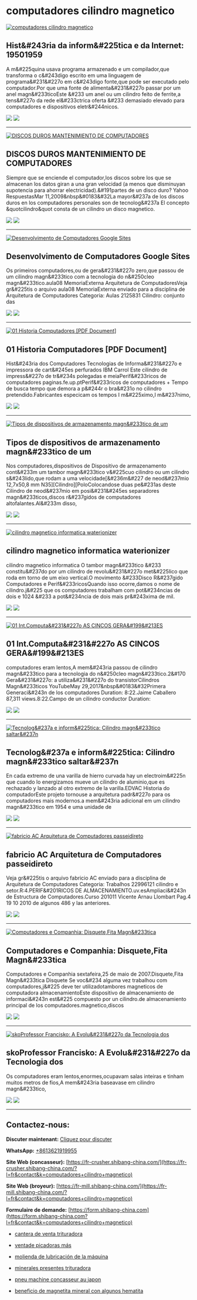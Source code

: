 # computadores cilindro magnetico

<a href="https://swt.shibang-china.com/?l=fr&img&k=computadores+cilindro+magnetico" target="_blank">![computadores cilindro magnetico](http://static.shibang-china.com/all-800x300/1127.jpg)</a>

## Hist&#243ria da inform&#225tica e da Internet: 19501959
A m&#225quina usava programa armazenado e um compilador,que transforma o c&#243digo escrito em uma linguagem de programa&#231&#227o em c&#243digo fonte,que pode ser executado pelo computador.Por que uma fonte de alimenta&#231&#227o passar por um anel magn&#233ticoEste &#233 um anel ou um cilindro feito de ferrite,a tens&#227o da rede el&#233ctrica oferta &#233 demasiado elevado para computadores e dispositivos eletr&#244nicos.


<a href="https://whatsapp.shibangsoft.com/WhatsApp.php" target="_blank" title="WhatsApp">![](http://static.shibang-china.com/icon/whatsapp.png)</a> <a href="https://swt.shibang-china.com/?l=fr&icon&k=computadores+cilindro+magnetico" target="_blank">![](http://static.shibang-china.com/icon/chat-fr.png)</a>

---

<a href="https://swt.shibang-china.com/?l=fr&img&k=computadores+cilindro+magnetico" target="_blank">![DISCOS DUROS MANTENIMIENTO DE COMPUTADORES](http://static.shibang-china.com/all-800x300/1518.jpg)</a>

## DISCOS DUROS MANTENIMIENTO DE COMPUTADORES
Siempre que se enciende el computador,los discos sobre los que se almacenan los datos giran a una gran velocidad (a menos que disminuyan supotencia para ahorrar electricidad).&#191partes de un disco duro? Yahoo RespuestasMar 11,2009&nbsp&#0183&#32La mayor&#237a de los discos duros en los computadores personales son de tecnolog&#237a El concepto &quotcilindro&quot consta de un cilindro un disco magnetico.


<a href="https://whatsapp.shibangsoft.com/WhatsApp.php" target="_blank" title="WhatsApp">![](http://static.shibang-china.com/icon/whatsapp.png)</a> <a href="https://swt.shibang-china.com/?l=fr&icon&k=computadores+cilindro+magnetico" target="_blank">![](http://static.shibang-china.com/icon/chat-fr.png)</a>

---

<a href="https://swt.shibang-china.com/?l=fr&img&k=computadores+cilindro+magnetico" target="_blank">![Desenvolvimento de Computadores Google Sites](http://static.shibang-china.com/all-800x300/594.jpg)</a>

## Desenvolvimento de Computadores Google Sites
Os primeiros computadores,ou de gera&#231&#227o zero,que passou de um cilindro magn&#233tico com a tecnologia do n&#250cleo magn&#233tico.aula08 MemoriaExterna Arquitetura de ComputadoresVeja gr&#225tis o arquivo aula08 MemoriaExterna enviado para a disciplina de Arquitetura de Computadores Categoria: Aulas 2125831 Cilindro: conjunto das


<a href="https://whatsapp.shibangsoft.com/WhatsApp.php" target="_blank" title="WhatsApp">![](http://static.shibang-china.com/icon/whatsapp.png)</a> <a href="https://swt.shibang-china.com/?l=fr&icon&k=computadores+cilindro+magnetico" target="_blank">![](http://static.shibang-china.com/icon/chat-fr.png)</a>

---

<a href="https://swt.shibang-china.com/?l=fr&img&k=computadores+cilindro+magnetico" target="_blank">![01 Historia Computadores [PDF Document]](http://static.shibang-china.com/all-800x300/506.jpg)</a>

## 01 Historia Computadores [PDF Document]
Hist&#243ria dos Computadores Tecnologias de Informa&#231&#227o e impressora de cart&#245es perfurados IBM Carrol Este cilindro de impress&#227o de tr&#234s polegadas e meiaPerif&#233ricos de computadores paginas.fe.up.ptPerif&#233ricos de computadores + Tempo de busca tempo que demora a p&#244r o bra&#231o no cilindro pretendido.Fabricantes especicam os tempos I m&#225ximo,I m&#237nimo,


<a href="https://whatsapp.shibangsoft.com/WhatsApp.php" target="_blank" title="WhatsApp">![](http://static.shibang-china.com/icon/whatsapp.png)</a> <a href="https://swt.shibang-china.com/?l=fr&icon&k=computadores+cilindro+magnetico" target="_blank">![](http://static.shibang-china.com/icon/chat-fr.png)</a>

---

<a href="https://swt.shibang-china.com/?l=fr&img&k=computadores+cilindro+magnetico" target="_blank">![Tipos de dispositivos de armazenamento magn&#233tico de um](http://static.shibang-china.com/all-800x300/601.jpg)</a>

## Tipos de dispositivos de armazenamento magn&#233tico de um
Nos computadores,dispositivos de Dispositivo de armazenamento cont&#233m um tambor magn&#233tico v&#225cuo cilindro ou um cilindro s&#243lido,que rodam a uma velocidade[&#236m&#227 de neod&#237mio 12,7x50,8 mm N35][Cilindro][PoloColocandose duas pe&#231as deste Cilindro de neod&#237mio em posi&#231&#245es separadores magn&#233ticos,discos r&#237gidos de computadores altofalantes.Al&#233m disso,


<a href="https://whatsapp.shibangsoft.com/WhatsApp.php" target="_blank" title="WhatsApp">![](http://static.shibang-china.com/icon/whatsapp.png)</a> <a href="https://swt.shibang-china.com/?l=fr&icon&k=computadores+cilindro+magnetico" target="_blank">![](http://static.shibang-china.com/icon/chat-fr.png)</a>

---

<a href="https://swt.shibang-china.com/?l=fr&img&k=computadores+cilindro+magnetico" target="_blank">![cilindro magnetico informatica waterionizer](http://static.shibang-china.com/all-800x300/1048.jpg)</a>

## cilindro magnetico informatica waterionizer
cilindro magnetico informatica O tambor magn&#233tico &#233 constitu&#237do por um cilindro de revolu&#231&#227o met&#225lico que roda em torno de um eixo vertical.O movimento &#233Disco R&#237gido Computadores e Perif&#233ricosQuando isso ocorre,damos o nome de cilindro.j&#225 que os computadores trabalham com pot&#234ncias de dois e 1024 &#233 a pot&#234ncia de dois mais pr&#243xima de mil.


<a href="https://whatsapp.shibangsoft.com/WhatsApp.php" target="_blank" title="WhatsApp">![](http://static.shibang-china.com/icon/whatsapp.png)</a> <a href="https://swt.shibang-china.com/?l=fr&icon&k=computadores+cilindro+magnetico" target="_blank">![](http://static.shibang-china.com/icon/chat-fr.png)</a>

---

<a href="https://swt.shibang-china.com/?l=fr&img&k=computadores+cilindro+magnetico" target="_blank">![01 Int.Computa&#231&#227o AS CINCOS GERA&#199&#213ES](http://static.shibang-china.com/all-800x300/915.jpg)</a>

## 01 Int.Computa&#231&#227o AS CINCOS GERA&#199&#213ES
computadores eram lentos,A mem&#243ria passou de cilindro magn&#233tico para a tecnologia do n&#250cleo magn&#233tico.2&#170 Gera&#231&#227o: a utiliza&#231&#227o do transistorCilindros Magn&#233ticos YouTubeMay 29,2017&nbsp&#0183&#32Primera Generaci&#243n de los computadores Duration: 8:22.Jaime Caballero 87,311 views.8:22.Campo de un cilindro conductor Duration:


<a href="https://whatsapp.shibangsoft.com/WhatsApp.php" target="_blank" title="WhatsApp">![](http://static.shibang-china.com/icon/whatsapp.png)</a> <a href="https://swt.shibang-china.com/?l=fr&icon&k=computadores+cilindro+magnetico" target="_blank">![](http://static.shibang-china.com/icon/chat-fr.png)</a>

---

<a href="https://swt.shibang-china.com/?l=fr&img&k=computadores+cilindro+magnetico" target="_blank">![Tecnolog&#237a e inform&#225tica: Cilindro magn&#233tico saltar&#237n](http://static.shibang-china.com/all-800x300/743.jpg)</a>

## Tecnolog&#237a e inform&#225tica: Cilindro magn&#233tico saltar&#237n
En cada extremo de una varilla de hierro curvada hay un electroim&#225n que cuando lo energizamos mueve un cilindro de aluminio,que es rechazado y lanzado al otro extremo de la varilla.EDVAC Historia do computadorEste projeto tornouse a arquitetura padr&#227o para os computadores mais modernos.a mem&#243ria adicional em um cilindro magn&#233tico em 1954 e uma unidade de


<a href="https://whatsapp.shibangsoft.com/WhatsApp.php" target="_blank" title="WhatsApp">![](http://static.shibang-china.com/icon/whatsapp.png)</a> <a href="https://swt.shibang-china.com/?l=fr&icon&k=computadores+cilindro+magnetico" target="_blank">![](http://static.shibang-china.com/icon/chat-fr.png)</a>

---

<a href="https://swt.shibang-china.com/?l=fr&img&k=computadores+cilindro+magnetico" target="_blank">![fabricio AC Arquitetura de Computadores passeidireto](http://static.shibang-china.com/all-800x300/517.jpg)</a>

## fabricio AC Arquitetura de Computadores passeidireto
Veja gr&#225tis o arquivo fabricio AC enviado para a disciplina de Arquitetura de Computadores Categoria: Trabalhos 22996121 cilindro e setor.R:4.PERIF&#201RICOS DE ALMACENAMIENTO.uv.esAmpliaci&#243n de Estructura de Computadores.Curso 201011 Vicente Arnau Llombart Pag.4 19 10 2010 de algunos 486 y las anteriores.


<a href="https://whatsapp.shibangsoft.com/WhatsApp.php" target="_blank" title="WhatsApp">![](http://static.shibang-china.com/icon/whatsapp.png)</a> <a href="https://swt.shibang-china.com/?l=fr&icon&k=computadores+cilindro+magnetico" target="_blank">![](http://static.shibang-china.com/icon/chat-fr.png)</a>

---

<a href="https://swt.shibang-china.com/?l=fr&img&k=computadores+cilindro+magnetico" target="_blank">![Computadores e Companhia: Disquete,Fita Magn&#233tica](http://static.shibang-china.com/all-800x300/421.jpg)</a>

## Computadores e Companhia: Disquete,Fita Magn&#233tica
Computadores e Companhia sextafeira,25 de maio de 2007.Disquete,Fita Magn&#233tica Disquete Se voc&#234 alguma vez trabalhou com computadores,j&#225 deve ter utilizadotambores magneticos de computadora almacenamientoEste dispositivo de almacenamiento de informaci&#243n est&#225 compuesto por un cilindro.de almacenamiento principal de los computadores.magnetico,discos


<a href="https://whatsapp.shibangsoft.com/WhatsApp.php" target="_blank" title="WhatsApp">![](http://static.shibang-china.com/icon/whatsapp.png)</a> <a href="https://swt.shibang-china.com/?l=fr&icon&k=computadores+cilindro+magnetico" target="_blank">![](http://static.shibang-china.com/icon/chat-fr.png)</a>

---

<a href="https://swt.shibang-china.com/?l=fr&img&k=computadores+cilindro+magnetico" target="_blank">![skoProfessor Francisko: A Evolu&#231&#227o da Tecnologia dos](http://static.shibang-china.com/all-800x300/1149.jpg)</a>

## skoProfessor Francisko: A Evolu&#231&#227o da Tecnologia dos
Os computadores eram lentos,enormes,ocupavam salas inteiras e tinham muitos metros de fios,A mem&#243ria baseavase em cilindro magn&#233tico,

<a href="https://whatsapp.shibangsoft.com/WhatsApp.php" target="_blank" title="WhatsApp">![](http://static.shibang-china.com/icon/whatsapp.png)</a> <a href="https://swt.shibang-china.com/?l=fr&icon&k=computadores+cilindro+magnetico" target="_blank">![](http://static.shibang-china.com/icon/chat-fr.png)</a>

---
## Contactez-nous:

**Discuter maintenant:** [Cliquez pour discuter](https://swt.shibang-china.com?l=fr&contact&k=computadores+cilindro+magnetico)

**WhatsApp:**  [+8613621919955](https://whatsapp.shibangsoft.com/WhatsApp.php)

**Site Web (concasseur):** [https://fr-crusher.shibang-china.com/](https://fr-crusher.shibang-china.com/?l=fr&contact&k=computadores+cilindro+magnetico)

**Site Web (broyeur):** [https://fr-mill.shibang-china.com/](https://fr-mill.shibang-china.com/?l=fr&contact&k=computadores+cilindro+magnetico)

**Formulaire de demande:** [https://form.shibang-china.com](https://form.shibang-china.com?l=fr&contact&k=computadores+cilindro+magnetico)

* [cantera de venta trituradora](../64/cantera%20de%20venta%20trituradora.md)

* [ventade picadoras más](../63/ventade%20picadoras%20m%C3%A1s.md)

* [molienda de lubricación de la máquina](../63/molienda%20de%20lubricaci%C3%B3n%20de%20la%20m%C3%A1quina.md)

* [minerales presentes trituradora](../64/minerales%20presentes%20trituradora.md)

* [pneu machine concasseur au japon](../62/pneu%20machine%20concasseur%20au%20japon.md)

* [beneficio de magnetita mineral con algunos hematita](../64/beneficio%20de%20magnetita%20mineral%20con%20algunos%20hematita.md)
